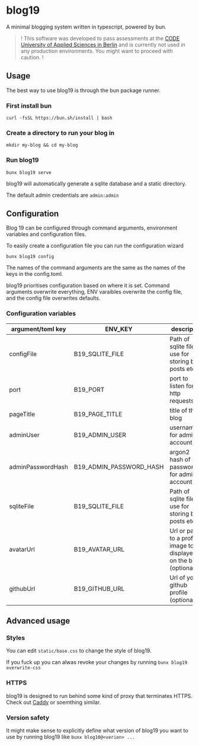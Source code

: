 # blog19
A minimal blogging system written in typescript, powered by bun.

> ! This software was developed to pass assessments at the [CODE University of Applied Sciences in Berlin](https://code.berlin) and is currently not used in any production environments. You might want to proceed with caution. !

## Usage
The best way to use blog19 is through the bun package runner.

### First install bun

```
curl -fsSL https://bun.sh/install | bash
```

### Create a directory to run your blog in
```
mkdir my-blog && cd my-blog
```

### Run blog19
```
bunx blog19 serve
```
blog19 will automatically generate a sqlite database and a static directory.

The default admin credentials are `admin:admin`

## Configuration
Blog 19 can be configured through command arguments, environment variables and configuration files.

To easily create a configuration file you can run the configuration wizard
```
bunx blog19 config
```

The names of the command arguments are the same as the names of the keys in the config.toml. 

blog19 prioritises configuration based on where it is set. Command arguments overwrite everything, ENV varaibles overwrite the config file, and the config file overwrites defaults.

### Configuration variables
| argument/toml key | ENV_KEY | description | default |
|--------|-------|------------------|------|
|configFile|B19_SQLITE_FILE|Path of sqlite file to use for storing blog posts etc.|EMPTY|
|port|B19_PORT|port to listen for http requests on|3000|
|pageTitle|B19_PAGE_TITLE|title of the blog|Blog|
|adminUser|B19_ADMIN_USER|username for admin account|admin|
|adminPasswordHash|B19_ADMIN_PASSWORD_HASH|argon2 hash of password for admin account|admin|
|sqliteFile|B19_SQLITE_FILE|Path of sqlite file to use for storing blog posts etc.|data.sqlite|
|avatarUrl|B19_AVATAR_URL|Url or path to a profile image to be displayed on the blog (optional)|/static/default-avatar.jpg|
|githubUrl|B19_GITHUB_URL|Url of your github profile (optional)|EMPTY|

## Advanced usage

### Styles
You can edit `static/base.css` to change the style of blog19.

If you fuck up you can alwas revoke your changes by running `bunx blog19 overwrite-css`

### HTTPS
blog19 is designed to run behind some kind of proxy that terminates HTTPS. Check out [Caddy](https://caddyserver.com/) or soemthing similar.

### Version safety
It might make sense to explicitly define what version of blog19 you want to use by running blog19 like `bunx blog10@<verion> ...`



